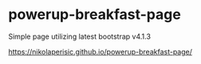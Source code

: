 # powerup-breakfast-page
Simple page utilizing latest bootstrap v4.1.3

https://nikolaperisic.github.io/powerup-breakfast-page/
